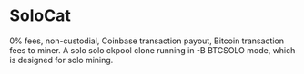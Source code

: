 # SoloCat
0% fees, non-custodial, Coinbase transaction payout, Bitcoin transaction fees to miner. A solo solo ckpool clone running in -B BTCSOLO mode, which is designed for solo mining.
